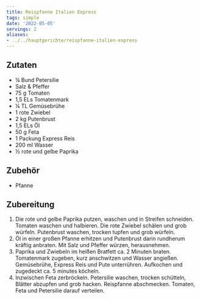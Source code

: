 ```yaml
---
title: Reispfanne Italien Express
tags: simple
date: '2022-05-05'
servings: 2
aliases:
- ../../hauptgerichte/reispfanne-italien-express
---
```


## Zutaten
- ¼ Bund Petersilie
- Salz & Pfeffer
- 75 g Tomaten
- 1,5 ELs Tomatenmark
- ¼ TL Gemüsebrühe
- 1 rote Zwiebel
- 2 kg Putenbrust
- 1,5 ELs Öl
- 50 g Feta
- 1 Packung Express Reis
- 200 ml Wasser
- ½ rote und gelbe Paprika

## Zubehör
- Pfanne

## Zubereitung
 1. Die rote und gelbe Paprika putzen, waschen und in Streifen schneiden. Tomaten waschen und halbieren. Die rote Zwiebel schälen und grob würfeln. Putenbrust waschen, trocken tupfen und grob würfeln.
 2. Öl in einer großen Pfanne erhitzen und Putenbrust darin rundherum kräftig anbraten. Mit Salz und Pfeffer würzen, herausnehmen.
 3. Paprika und Zwiebeln im heißen Bratfett ca. 2 Minuten braten. Tomatenmark zugeben, kurz anschwitzen und Wasser angießen. Gemüsebrühe, Express Reis und Pute unterrühren. Aufkochen und zugedeckt ca. 5 minutes köcheln.
 4. Inzwischen Feta zerbröckeln. Petersilie waschen, trocken schütteln, Blätter abzupfen und grob hacken. Reispfanne abschmecken. Tomaten, Feta und Petersilie darauf verteilen.

